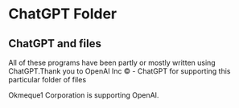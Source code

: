 # ChatGPT Folder


## ChatGPT and files


All of these programs have been partly or mostly written using ChatGPT.Thank you to OpenAI Inc © - ChatGPT for supporting this particular folder of files


Okmeque1 Corporation is supporting OpenAI.
